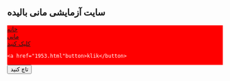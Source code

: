 
<html>
<head>
    <title> site mani </title>
    <meta name="viewport" content="width=device-width, initial-scale=1">  
<style>

body{
 margin:0;
}

.dark-mode {
  background-color: black;
  color: white;
}

.kelidestan_button {
    padding: 1px;
    font-size:10px;
    padding:0;
 margin:0;
 list-style-type:none;
 overflow: hidden;
 position: -webkit-sticky;
 position: sticky;
 top: 0;
 width: 100%;
}
ul.MyMenu{
 padding:0;
 margin:0;
 list-style-type:none;
 overflow: hidden;
 background-color:#ff0000;
 color: #fff;
 position: -webkit-sticky;
 position: sticky;
 top: 0;
 width: 100%;
}

ul.MyMenu li{
 float:right;
}

ul.MyMenu li a{
 display:block;
 text-decoration:none;
 padding:10px 15px;
 color:#fff;
}

ul.MyMenu li a:hover{
 background-color:#2053df1e;
}

.MyContent{
 padding:30px 10px;
 text-align:center;
}

.MyHeader{
 background-color:rgb(255, 21, 235);
 color:rgb(255, 0, 0);
 padding:10px;
 text-align:center;
}

</style>
</head>
<body>
<div class="MyHeader">
 <h2>سایت آزمایشی مانی بالیده </h2>
</div>
<ul class="MyMenu">
 <li><a href="#">خانه</a></li>
 <li><a href="#">مانی </a></li>
 <li><a href="1953.html">کلیک کنید  </a></li> 
    
    
    <a href="1953.html"button>klik</button> 
   

</ul>
<button onclick="myFunction()"class="kelidestan_button">تاچ کنید</button>
 
<div class="MyContent">
</div>

<script>
    function myFunction() {
       var element = document.body;
       element.classList.toggle("dark-mode");
    }
    </script>

</body>
</html>
